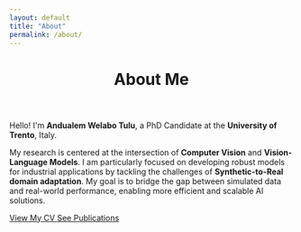 ```yaml
---
layout: default
title: "About"
permalink: /about/
---
```


<div class="page-container">

  <header class="page-header">
    <h1>About Me</h1>
  </header>

  <section class="page-content">
    <div class="about-intro">
        <p>
            Hello! I'm <strong>Andualem Welabo Tulu</strong>, a PhD Candidate at the <strong>University of Trento</strong>, Italy. 
        </p>
        <p>
            My research is centered at the intersection of <strong>Computer Vision</strong> and <strong>Vision-Language Models</strong>. I am particularly focused on developing robust models for industrial applications by tackling the challenges of <strong>Synthetic-to-Real domain adaptation</strong>. My goal is to bridge the gap between simulated data and real-world performance, enabling more efficient and scalable AI solutions.
        </p>
    </div>
  </section>

  <section class="cta-buttons">
      <a href="{{ '/cv/' | relative_url }}" class="btn btn-primary">
          <i class="fas fa-file-alt"></i> View My CV
      </a>
      <a href="{{ '/publications/' | relative_url }}" class="btn btn-secondary">
          <i class="fas fa-book"></i> See Publications
      </a>
  </section>

</div>

